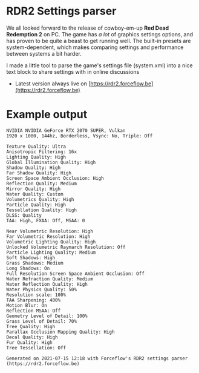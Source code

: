 # RDR2 Settings parser
We all looked forward to the release of cowboy-em-up **Red Dead Redemption 2** on PC. The game has _a lot_ of graphics settings options, and has proven to be quite a beast to get running well. The built-in presets are system-dependent, which makes comparing settings and performance between systems a bit harder.

I made a little tool to parse the game's settings file (system.xml) into a nice text block to share settings with in online discussions

* Latest version always live on [https://rdr2.forceflow.be](https://rdr2.forceflow.be)

# Example output

```
NVIDIA NVIDIA GeForce RTX 2070 SUPER, Vulkan
1920 x 1080, 144hz, Borderless, Vsync: No, Triple: Off

Texture Quality: Ultra
Anisotropic Filtering: 16x
Lighting Quality: High
Global Illumination Quality: High
Shadow Quality: High
Far Shadow Quality: High
Screen Space Ambient Occlusion: High
Reflection Quality: Medium
Mirror Quality: High
Water Quality: Custom
Volumetrics Quality: High
Particle Quality: High
Tessellation Quality: High
DLSS: Quality
TAA: High, FXAA: Off, MSAA: 0

Near Volumetric Resolution: High
Far Volumetric Resolution: High
Volumetric Lighting Quality: High
Unlocked Volumetric Raymarch Resolution: Off
Particle Lighting Quality: Medium
Soft Shadows: High
Grass Shadows: Medium
Long Shadows: On
Full Resolution Screen Space Ambient Occlusion: Off
Water Refraction Quality: Medium
Water Reflection Quality: High
Water Physics Quality: 50%
Resolution scale: 100%
TAA Sharpening: 400%
Motion Blur: On
Reflection MSAA: Off
Geometry Level of Detail: 100%
Grass Level of Detail: 70%
Tree Quality: High
Parallax Occlusion Mapping Quality: High
Decal Quality: High
Fur Quality: High
Tree Tessellation: Off
 
Generated on 2021-07-15 12:18 with Forceflow's RDR2 settings parser (https://rdr2.forceflow.be)

```
